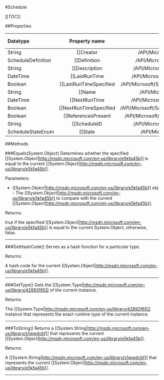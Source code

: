 #Schedule

[[_TOC_]]

##Properties

|Datatype|Property name|Property description|Default Value|
|:-------|:----------:|:-----------------:|:-----------:|
|String|[[Creator|/API/Microsoft/SqlServer/ReportingServices2005/CodeSamples/Microsoft_SqlServer_ReportingServices2005_Schedule_Creator]]|<remarks />|null|
|ScheduleDefinition|[[Definition|/API/Microsoft/SqlServer/ReportingServices2005/CodeSamples/Microsoft_SqlServer_ReportingServices2005_Schedule_Definition]]|<remarks />|null|
|String|[[Description|/API/Microsoft/SqlServer/ReportingServices2005/CodeSamples/Microsoft_SqlServer_ReportingServices2005_Schedule_Description]]|<remarks />|null|
|DateTime|[[LastRunTime|/API/Microsoft/SqlServer/ReportingServices2005/CodeSamples/Microsoft_SqlServer_ReportingServices2005_Schedule_LastRunTime]]|<remarks />|null|
|Boolean|[[LastRunTimeSpecified|/API/Microsoft/SqlServer/ReportingServices2005/CodeSamples/Microsoft_SqlServer_ReportingServices2005_Schedule_LastRunTimeSpecified]]|<remarks />|False|
|String|[[Name|/API/Microsoft/SqlServer/ReportingServices2005/CodeSamples/Microsoft_SqlServer_ReportingServices2005_Schedule_Name]]|<remarks />|null|
|DateTime|[[NextRunTime|/API/Microsoft/SqlServer/ReportingServices2005/CodeSamples/Microsoft_SqlServer_ReportingServices2005_Schedule_NextRunTime]]|<remarks />|null|
|Boolean|[[NextRunTimeSpecified|/API/Microsoft/SqlServer/ReportingServices2005/CodeSamples/Microsoft_SqlServer_ReportingServices2005_Schedule_NextRunTimeSpecified]]|<remarks />|False|
|Boolean|[[ReferencesPresent|/API/Microsoft/SqlServer/ReportingServices2005/CodeSamples/Microsoft_SqlServer_ReportingServices2005_Schedule_ReferencesPresent]]|<remarks />|False|
|String|[[ScheduleID|/API/Microsoft/SqlServer/ReportingServices2005/CodeSamples/Microsoft_SqlServer_ReportingServices2005_Schedule_ScheduleID]]|<remarks />|null|
|ScheduleStateEnum|[[State|/API/Microsoft/SqlServer/ReportingServices2005/CodeSamples/Microsoft_SqlServer_ReportingServices2005_Schedule_State]]|<remarks />|Ready|


##Methods

###Equals(System.Object)
Determines whether the specified [[System.Object|http://msdn.microsoft.com/en-us/library/e5kfa45b]] is equal to the current [[System.Object|http://msdn.microsoft.com/en-us/library/e5kfa45b]].

Parameters: 

* [[System.Object|http://msdn.microsoft.com/en-us/library/e5kfa45b]] obj  - The [[System.Object|http://msdn.microsoft.com/en-us/library/e5kfa45b]] to compare with the current [[System.Object|http://msdn.microsoft.com/en-us/library/e5kfa45b]].





Returns:

true if the specified [[System.Object|http://msdn.microsoft.com/en-us/library/e5kfa45b]] is equal to the current System.Object; otherwise, false.


---


###GetHashCode()
 Serves as a hash function for a particular type.  





Returns:

A hash code for the current [[System.Object|http://msdn.microsoft.com/en-us/library/e5kfa45b]].


---


###GetType()
Gets the [[System.Type|http://msdn.microsoft.com/en-us/library/42892f65]] of the current instance.





Returns:

The [[System.Type|http://msdn.microsoft.com/en-us/library/42892f65]] instance that represents the exact runtime type of the current instance.


---


###ToString()
Returns a [[System.String|http://msdn.microsoft.com/en-us/library/s1wwdcbf]] that represents the current [[System.Object|http://msdn.microsoft.com/en-us/library/e5kfa45b]].





Returns:

A [[System.String|http://msdn.microsoft.com/en-us/library/s1wwdcbf]] that represents the current [[System.Object|http://msdn.microsoft.com/en-us/library/e5kfa45b]].


---


